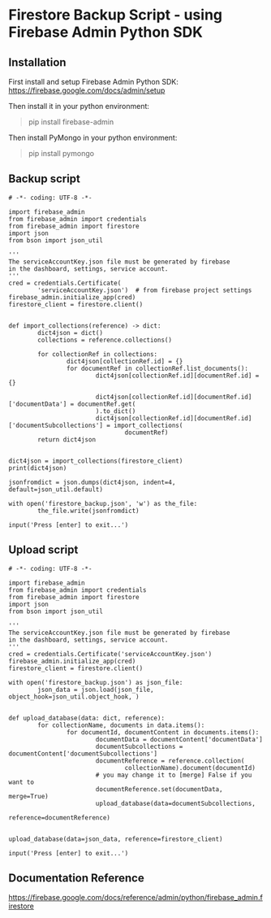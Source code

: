 # Firestore Backup Script - using Firebase Admin Python SDK

## Installation
First install and setup Firebase Admin Python SDK:
https://firebase.google.com/docs/admin/setup

Then install it in your python environment:
> pip install firebase-admin

Then install PyMongo in your python environment:
> pip install pymongo


## Backup script
	# -*- coding: UTF-8 -*-

	import firebase_admin
	from firebase_admin import credentials
	from firebase_admin import firestore
	import json
	from bson import json_util

	'''
	The serviceAccountKey.json file must be generated by firebase 
	in the dashboard, settings, service account.
	'''
	cred = credentials.Certificate(
			'serviceAccountKey.json')  # from firebase project settings
	firebase_admin.initialize_app(cred)
	firestore_client = firestore.client()


	def import_collections(reference) -> dict:
			dict4json = dict()
			collections = reference.collections()

			for collectionRef in collections:
					dict4json[collectionRef.id] = {}
					for documentRef in collectionRef.list_documents():
							dict4json[collectionRef.id][documentRef.id] = {}

							dict4json[collectionRef.id][documentRef.id]['documentData'] = documentRef.get(
							).to_dict()
							dict4json[collectionRef.id][documentRef.id]['documentSubcollections'] = import_collections(
									documentRef)
			return dict4json


	dict4json = import_collections(firestore_client)
	print(dict4json)

	jsonfromdict = json.dumps(dict4json, indent=4, default=json_util.default)

	with open('firestore_backup.json', 'w') as the_file:
			the_file.write(jsonfromdict)

	input('Press [enter] to exit...')

## Upload script
	# -*- coding: UTF-8 -*-

	import firebase_admin
	from firebase_admin import credentials
	from firebase_admin import firestore
	import json
	from bson import json_util

	'''
	The serviceAccountKey.json file must be generated by firebase 
	in the dashboard, settings, service account.
	'''
	cred = credentials.Certificate('serviceAccountKey.json')
	firebase_admin.initialize_app(cred)
	firestore_client = firestore.client()

	with open('firestore_backup.json') as json_file:
			json_data = json.load(json_file, object_hook=json_util.object_hook, )


	def upload_database(data: dict, reference):
			for collectionName, documents in data.items():
					for documentId, documentContent in documents.items():
							documentData = documentContent['documentData']
							documentSubcollections = documentContent['documentSubcollections']
							documentReference = reference.collection(
									collectionName).document(documentId)
							# you may change it to [merge] False if you want to
							documentReference.set(documentData, merge=True)
							upload_database(data=documentSubcollections,
															reference=documentReference)


	upload_database(data=json_data, reference=firestore_client)

	input('Press [enter] to exit...')


## Documentation Reference
 https://firebase.google.com/docs/reference/admin/python/firebase_admin.firestore

